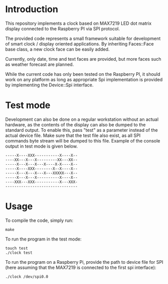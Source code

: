 # Introduction

This repository implements a clock based on MAX7219 LED dot matrix display
connected to the Raspberry PI via SPI protocol.

The provided code represents a small framework suitable for development of
smart clock / display oriented applications. By inheriting Faces::Face base
class, a new clock face can be easily added.

Currently, only date, time and text faces are provided, but more faces such
as weather forecast are planned.

While the current code has only been tested on the Raspberry PI, it should
work on any platform as long as appropriate Spi implementation is provided by
implementing the Device::Spi interface.

# Test mode

Development can also be done on a regular workstation without an actual
hardware, as the contents of the display can also be dumped to the standard
output. To enable this, pass "test" as a parameter instead of the actual
device file. Make sure that the test file also exist, as all SPI commands
byte stream will be dumped to this file.
Example of the console output in test mode is given below.

```
-----X----XXX-----------X----X--
----XX---X---X---------XX---XX--
-----X---X---X---X----X-X----X--
-----X----XXX--------X--X----X--
-----X---X---X---X---XXXXX---X--
-----X---X---X----------X----X--
----XXX---XXX-----------X---XXX-
--------------------------------
```

# Usage

To compile the code, simply run:
```
make
```
To run the program in the test mode:
```
touch test
./clock test
```

To run the program on a Raspberry Pi, provide the path to device file for
SPI (here assuming that the MAX7219 is connected to the first spi interface):
```
./clock /dev/spi0.0
```

